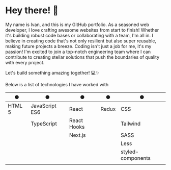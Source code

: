 # Hey there! 👋

My name is Ivan, and this is my GitHub portfolio. As a seasoned web developer, I love crafting awesome websites from start to finish! Whether it's building robust code bases or collaborating with a team, I'm all in. I believe in creating code that's not only resilient but also super reusable, making future projects a breeze.
Coding isn't just a job for me, it's my passion! I'm excited to join a top-notch engineering team where I can contribute to creating stellar solutions that push the boundaries of quality with every project.

Let's build something amazing together! 💻✨

Below is a list of technologies I have worked with

|●      | ●              | ●            | ●         | ●    |
|-------|----------------|---------------|------------|-----|
| HTML 5| JavaScript ES6| React          | Redux      | CSS|
|       | TypeScript    | React Hooks    |          | Tailwind   |
|       |              | Next.js         |        | SASS|
|       |              |                 |        | Less|
|       |              |                 |         | styled-components   |
|       |               |                |        | |



